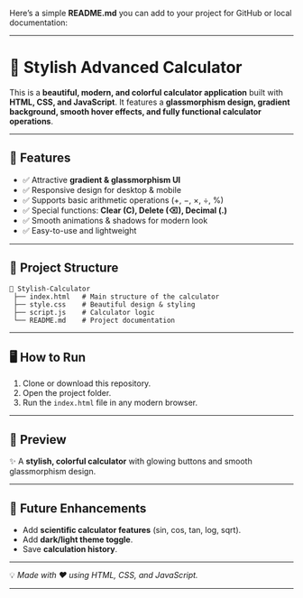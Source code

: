 Here’s a simple **README.md** you can add to your project for GitHub or local documentation:

---

# 🌟 Stylish Advanced Calculator

This is a **beautiful, modern, and colorful calculator application** built with **HTML, CSS, and JavaScript**.
It features a **glassmorphism design, gradient background, smooth hover effects, and fully functional calculator operations**.

---

## 🚀 Features

* ✅ Attractive **gradient & glassmorphism UI**
* ✅ Responsive design for desktop & mobile
* ✅ Supports basic arithmetic operations (+, −, ×, ÷, %)
* ✅ Special functions: **Clear (C), Delete (⌫), Decimal (.)**
* ✅ Smooth animations & shadows for modern look
* ✅ Easy-to-use and lightweight

---

## 📂 Project Structure

```
📁 Stylish-Calculator
 ├── index.html   # Main structure of the calculator
 ├── style.css    # Beautiful design & styling
 ├── script.js    # Calculator logic
 └── README.md    # Project documentation
```

---

## 🖥️ How to Run

1. Clone or download this repository.
2. Open the project folder.
3. Run the `index.html` file in any modern browser.

---

## 🎨 Preview

✨ A **stylish, colorful calculator** with glowing buttons and smooth glassmorphism design.

---

## 📌 Future Enhancements

* Add **scientific calculator features** (sin, cos, tan, log, sqrt).
* Add **dark/light theme toggle**.
* Save **calculation history**.

---

💡 *Made with ❤️ using HTML, CSS, and JavaScript.*

---

